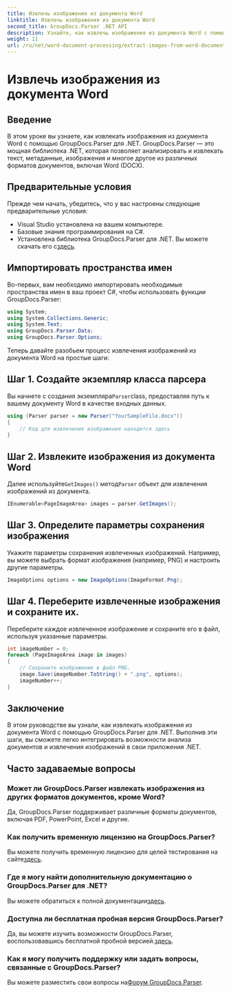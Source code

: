 ```yaml
---
title: Извлечь изображения из документа Word
linktitle: Извлечь изображения из документа Word
second_title: GroupDocs.Parser .NET API
description: Узнайте, как извлечь изображения из документа Word с помощью GroupDocs.Parser для .NET. В этом руководстве представлены пошаговые инструкции по интеграции изображений в вашу .NET.
weight: 11
url: /ru/net/word-document-processing/extract-images-from-word-document/
---
```


# Извлечь изображения из документа Word

## Введение
В этом уроке вы узнаете, как извлекать изображения из документа Word с помощью GroupDocs.Parser для .NET. GroupDocs.Parser — это мощная библиотека .NET, которая позволяет анализировать и извлекать текст, метаданные, изображения и многое другое из различных форматов документов, включая Word (DOCX).
## Предварительные условия
Прежде чем начать, убедитесь, что у вас настроены следующие предварительные условия:
- Visual Studio установлена на вашем компьютере.
- Базовые знания программирования на C#.
- Установлена библиотека GroupDocs.Parser для .NET. Вы можете скачать его с[здесь](https://releases.groupdocs.com/parser/net/).
## Импортировать пространства имен
Во-первых, вам необходимо импортировать необходимые пространства имен в ваш проект C#, чтобы использовать функции GroupDocs.Parser:
```csharp
using System;
using System.Collections.Generic;
using System.Text;
using GroupDocs.Parser.Data;
using GroupDocs.Parser.Options;
```
Теперь давайте разобьем процесс извлечения изображений из документа Word на простые шаги:
## Шаг 1. Создайте экземпляр класса парсера
 Вы начнете с создания экземпляра`Parser`class, предоставляя путь к вашему документу Word в качестве входных данных.
```csharp
using (Parser parser = new Parser("YourSampleFile.docx"))
{
    // Код для извлечения изображения находится здесь
}
```
## Шаг 2. Извлеките изображения из документа Word
 Далее используйте`GetImages()` метод`Parser` объект для извлечения изображений из документа.
```csharp
IEnumerable<PageImageArea> images = parser.GetImages();
```
## Шаг 3. Определите параметры сохранения изображения
Укажите параметры сохранения извлеченных изображений. Например, вы можете выбрать формат изображения (например, PNG) и настроить другие параметры.
```csharp
ImageOptions options = new ImageOptions(ImageFormat.Png);
```
## Шаг 4. Переберите извлеченные изображения и сохраните их.
Переберите каждое извлеченное изображение и сохраните его в файл, используя указанные параметры.
```csharp
int imageNumber = 0;
foreach (PageImageArea image in images)
{
    // Сохраните изображение в файл PNG.
    image.Save(imageNumber.ToString() + ".png", options);
    imageNumber++;
}
```
## Заключение
В этом руководстве вы узнали, как извлекать изображения из документа Word с помощью GroupDocs.Parser для .NET. Выполнив эти шаги, вы сможете легко интегрировать возможности анализа документов и извлечения изображений в свои приложения .NET.

## Часто задаваемые вопросы
### Может ли GroupDocs.Parser извлекать изображения из других форматов документов, кроме Word?
Да, GroupDocs.Parser поддерживает различные форматы документов, включая PDF, PowerPoint, Excel и другие.
### Как получить временную лицензию на GroupDocs.Parser?
 Вы можете получить временную лицензию для целей тестирования на сайте[здесь](https://purchase.groupdocs.com/temporary-license/).
### Где я могу найти дополнительную документацию о GroupDocs.Parser для .NET?
 Вы можете обратиться к полной документации[здесь](https://tutorials.groupdocs.com/parser/net/).
### Доступна ли бесплатная пробная версия GroupDocs.Parser?
 Да, вы можете изучить возможности GroupDocs.Parser, воспользовавшись бесплатной пробной версией.[здесь](https://releases.groupdocs.com/).
### Как я могу получить поддержку или задать вопросы, связанные с GroupDocs.Parser?
 Вы можете разместить свои вопросы на[Форум GroupDocs.Parser](https://forum.groupdocs.com/c/parser/17).